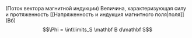(Поток вектора магнитной индукции)
Величина, характеризующая силу и протяженность [[Напряженность и индукция магнитного поля|поля]] (Вб)
$$\Phi = \int\limits_S \mathbf B d\mathbf S$$